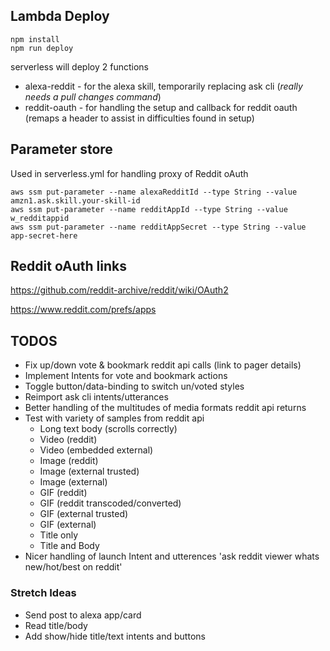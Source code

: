 ## Lambda Deploy
```
npm install
npm run deploy
```
serverless will deploy 2 functions
- alexa-reddit - for the alexa skill, temporarily replacing ask cli (_really needs a pull changes command_)
- reddit-oauth - for handling the setup and callback for reddit oauth (remaps a header to assist in difficulties found in setup)
  
## Parameter store
Used in serverless.yml for handling proxy of Reddit oAuth

```
aws ssm put-parameter --name alexaRedditId --type String --value amzn1.ask.skill.your-skill-id
aws ssm put-parameter --name redditAppId --type String --value w_redditappid
aws ssm put-parameter --name redditAppSecret --type String --value app-secret-here
```

## Reddit oAuth links
https://github.com/reddit-archive/reddit/wiki/OAuth2

https://www.reddit.com/prefs/apps

## TODOS
- Fix up/down vote & bookmark reddit api calls (link to pager details)
- Implement Intents for vote and bookmark actions
- Toggle button/data-binding to switch un/voted styles
- Reimport ask cli intents/utterances
- Better handling of the multitudes of media formats reddit api returns
- Test with variety of samples from reddit api
  - Long text body (scrolls correctly)
  - Video (reddit)
  - Video (embedded external)
  - Image (reddit)
  - Image (external trusted)
  - Image (external)
  - GIF (reddit)
  - GIF (reddit transcoded/converted)
  - GIF (external trusted)
  - GIF (external)
  - Title only
  - Title and Body
- Nicer handling of launch Intent and utterences 'ask reddit viewer whats new/hot/best on reddit'

### Stretch Ideas
- Send post to alexa app/card
- Read title/body
- Add show/hide title/text intents and buttons
